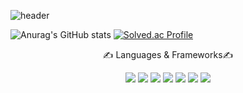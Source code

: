 ![header](https://capsule-render.vercel.app/api?type=wave&color=auto&height=300&section=header&text=Welcome👋&fontSize=90)

<!--
**jnl1128/jnl1128** is a ✨ _special_ ✨ repository because its `README.md` (this file) appears on your GitHub profile.

Here are some ideas to get you started:

- 🔭 I’m currently working on ...
- 🌱 I’m currently learning ...
- 👯 I’m looking to collaborate on ...
- 🤔 I’m looking for help with ...
- 💬 Ask me about ...
- 📫 How to reach me: ...
- 😄 Pronouns: ...
- ⚡ Fun fact: ...
-->

![Anurag's GitHub stats](https://github-readme-stats.vercel.app/api?username=jnl1128&show_icons=true&theme=radical)
[![Solved.ac Profile](http://mazassumnida.wtf/api/v2/generate_badge?boj=jnl1128)](https://solved.ac/jnl1128/)



<div align="center">
  <p>✍️ Languages & Frameworks✍️ </p>
	<img src="https://img.shields.io/badge/React-61DAFB?style=flat&logo=React&logoColor=white" />
  <img src="https://img.shields.io/badge/Redux-764ABC?style=flat&logo=Redux&logoColor=white" />
  <img src="https://img.shields.io/badge/Javascript-F7DF1E?style=flat&logo=Javascript&logoColor=white" />
  
  <img src="https://img.shields.io/badge/Javascript-F7DF1E?style=flat&logo=Javascript&logoColor=white" />
  <img src="https://img.shields.io/badge/Javascript-F7DF1E?style=flat&logo=Javascript&logoColor=white" />
  
  <img src="https://img.shields.io/badge/C-A8B9CC?style=flat&logo=C&logoColor=white" />
  <img src="https://img.shields.io/badge/Python-3776AB?style=flat&logo=Python&logoColor=white" />
	
</div>
